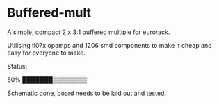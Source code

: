 # Buffered-mult
A simple, compact 2 x 3:1 buffered multiple for eurorack.

Utilising tl07x opamps and 1206 smd components to make it cheap and easy for everyone to make. 

Status:

50%
███████▒▒▒▒▒▒▒▒

Schematic done, board needs to be laid out and tested.
